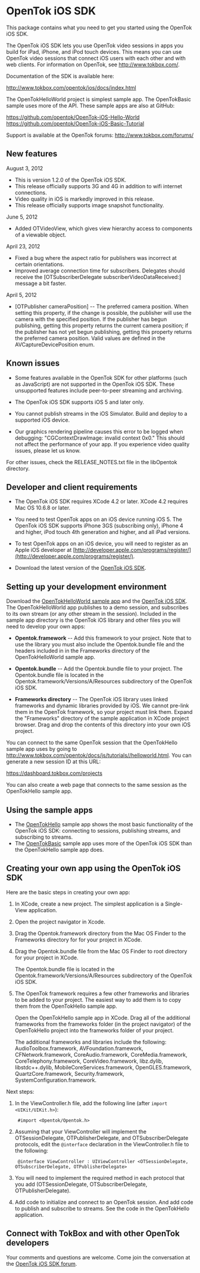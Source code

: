 OpenTok iOS SDK
===============

This package contains what you need to get you started using the OpenTok iOS SDK.

The OpenTok iOS SDK lets you use OpenTok video sessions in apps you build for iPad, iPhone, and iPod touch devices.
This means you can use OpenTok video sessions that connect iOS users with each other and with web clients.
For information on OpenTok, see http://www.tokbox.com/.

Documentation of the SDK is available here: 

http://www.tokbox.com/opentok/ios/docs/index.html

The OpenTokHelloWorld project is simplest sample app. The OpenTokBasic sample uses more of the API. These sample apps are also at GitHub:

https://github.com/opentok/OpenTok-iOS-Hello-World<br>
https://github.com/opentok/OpenTok-iOS-Basic-Tutorial

Support is available at the OpenTok forums: http://www.tokbox.com/forums/

New features
------------

August 3, 2012

* This is version 1.2.0 of the OpenTok iOS SDK. 
* This release officially supports 3G and 4G in addition to wifi internet connections.
* Video quality in iOS is markedly improved in this release.
* This release officially supports image snapshot functionality.

June 5, 2012

* Added OTVideoView, which gives view hierarchy access to components of a viewable object.

April 23, 2012

* Fixed a bug where the aspect ratio for publishers was incorrect at certain orientations.
* Improved average connection time for subscribers. Delegates should receive the [OTSubscriberDelegate subscriberVideoDataReceived:] message a bit faster.

April 5, 2012

* [OTPublisher cameraPosition] -- The preferred camera position. When setting this property, if the change is possible, the publisher will use the camera
with the specified position. If the publisher has begun publishing, getting this property returns the current camera position; if the publisher has not yet
begun publishing, getting this property returns the preferred camera position. Valid values are defined in the AVCaptureDevicePosition enum.
  
Known issues
------------

* Some features available in the OpenTok SDK for other platforms (such as JavaScript) are not supported in the OpenTok iOS SDK. These unsupported features include peer-to-peer streaming and archiving.

* The OpenTok iOS SDK supports iOS 5 and later only.

* You cannot publish streams in the iOS Simulator. Build and deploy to a supported iOS device.

* Our graphics rendering pipeline causes this error to be logged when debugging: "CGContextDrawImage: invalid context 0x0." This should not affect the performance of your app. If you experience video quality issues, please let us know.

For other issues, check the RELEASE_NOTES.txt file in the libOpentok directory.

Developer and client requirements
---------------------------------

* The OpenTok iOS SDK requires XCode 4.2 or later. XCode 4.2 requires Mac OS 10.6.8 or later.

* You need to test OpenTok apps on an iOS device running iOS 5. The OpenTok iOS SDK supports iPhone 3GS
(subscribing only), iPhone 4 and higher, iPod touch 4th generation and higher, and all iPad versions. 

* To test OpenTok apps on an iOS device, you will need to register as an Apple iOS developer at
[http://developer.apple.com/programs/register/](http://developer.apple.com/programs/register/).

* Download the latest version of the
[OpenTok iOS SDK](https://github.com/opentok/opentok-iOS-sdk).

Setting up your development environment
---------------------------------------

Download the [OpenTokHelloWorld sample app](https://github.com/opentok/OpenTok-iOS-Hello-World) and the
[OpenTok iOS SDK](https://github.com/opentok/opentok-iOS-sdk). The OpenTokHelloWorld app publishes to a demo session, and subscribes to its own stream
(or any other stream in the session). Included in the sample app directory is the OpenTok iOS library and other files you will need to develop
your own apps:

* **Opentok.framework** -- Add this framework to your project. Note that to use the library you must also 
include the Opentok.bundle file and the headers included in in the Frameworks directory of the OpenTokHelloWorld
sample app.

* **Opentok.bundle** -- Add the Opentok.bundle file to your project. The Opentok.bundle file is located
in the Opentok.framework/Versions/A/Resources subdirectory of the OpenTok iOS SDK. 

* **Frameworks directory** -- The OpenTok iOS library uses linked frameworks and dynamic libraries provided by iOS.
We cannot pre-link them in the OpenTok framework, so your project must link them. Expand the "Frameworks" directory
of the sample application in XCode project browser. Drag and drop the contents of this directory into your own iOS project.

You can connect to the same OpenTok session that the OpenTokHello sample app uses by going to http://www.tokbox.com/opentok/docs/js/tutorials//helloworld.html. You can generate a new session ID at this URL:

https://dashboard.tokbox.com/projects

You can also create a web page that connects to the same session as the OpenTokHello sample app.

Using the sample apps
---------------------

* The [OpenTokHello](https://github.com/opentok/OpenTok-iOS-Hello-World) sample app shows the most basic functionality of the OpenTok iOS SDK: connecting to sessions, publishing streams,
and subscribing to streams.
* The [OpenTokBasic](https://github.com/opentok/opentok-iOS-Basic-Tutorial) sample app uses more of the OpenTok iOS SDK than the OpenTokHello sample app does.

Creating your own app using the OpenTok iOS SDK
-----------------------------------------------

Here are the basic steps in creating your own app:

1. In XCode, create a new project. The simplest application is a Single-View application.

2. Open the project navigator in Xcode.

3. Drag the Opentok.framework directory from the Mac OS Finder to the Frameworks directory for for your project in XCode.

4. Drag the Opentok.bundle file from the Mac OS Finder to root directory for your project in XCode.

	The Opentok.bundle file is located in the Opentok.framework/Versions/A/Resources subdirectory of the OpenTok iOS SDK.


5. The OpenTok framework requires a few other frameworks and libraries to be added to your project. The easiest way to add them is
to copy them from the OpenTokHello sample app.

	Open the OpenTokHello sample app in XCode. Drag all of the additional frameworks from the frameworks folder (in the project navigator)
	of the OpenTokHello project into the frameworks folder of your project.
	
	The additional frameworks and libraries include the following: AudioToolbox.framework, AVFoundation.framework, CFNetwork.framework,
	CoreAudio.framework, CoreMedia.framework, CoreTelephony.framework, CoreVideo.framework, libz.dylib, libstdc++.dylib, MobileCoreServices.framework,
	OpenGLES.framework, QuartzCore.framework, Security.framework, SystemConfiguration.framework.

Next steps:

1. In the ViewController.h file, add the following line (after `import <UIKit/UIKit.h>`):

		#import <Opentok/Opentok.h>

2. Assuming that your ViewController will implement the OTSessionDelegate, OTPublisherDelegate, and OTSubscriberDelegate protocols,
edit the `@interface` declaration in the ViewController.h file to the following:

		@interface ViewController : UIViewController <OTSessionDelegate, OTSubscriberDelegate, OTPublisherDelegate>

3. You will need to implement the required method in each protocol that you add (OTSessionDelegate, OTSubscriberDelegate, OTPublisherDelegate).

4. Add code to initialize and connect to an OpenTok session. And add code to publish and subscribe to streams.
See the code in the OpenTokHello application.


Connect with TokBox and with other OpenTok developers
-----------------------------------------------------

Your comments and questions are welcome. Come join the conversation at the [OpenTok iOS SDK forum](http://www.tokbox.com/forums/ios).
